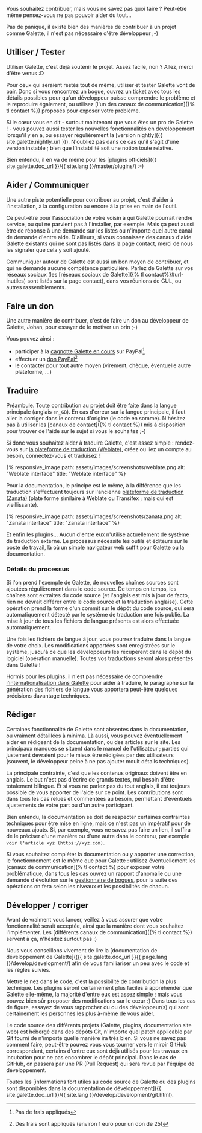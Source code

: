Vous souhaitez contribuer, mais vous ne savez pas quoi faire ? Peut-être même pensez-vous ne pas pouvoir aider du tout...

Pas de panique, il existe bien des manières de contribuer à un projet comme Galette, il n'est pas nécessaire d'être développeur ;-)

## Utiliser / Tester

Utiliser Galette, c'est déjà soutenir le projet. Assez facile, non ? Allez, merci d'être venus :D

Pour ceux qui seraient restés tout de même, utiliser et tester Galette vont de pair. Donc si vous rencontrez un bogue, ouvrez un ticket avec tous les détails possibles pour qu'un développeur puisse comprendre le problème et le reproduire également, ou utilisez [l'un des canaux de communication]({% tl contact %}) proposés pour exposer votre problème.

Si le cœur vous en dit - surtout maintenant que vous êtes un pro de Galette ! - vous pouvez aussi tester les nouvelles fonctionnalités en développement lorsqu'il y en a, ou essayer régulièrement la [version nightly]({{ site.galette.nightly_url }}).  N'oubliez pas dans ce cas qu'il s'agit d'une version instable ; bien que l'instabilité soit une notion toute relative.

Bien entendu, il en va de même pour les [plugins officiels]({{ site.galette.doc_url }}/{{ site.lang }}/master/plugins/) :-)

## Aider / Communiquer

Une autre piste potentielle pour contribuer au projet, c'est d'aider à l'installation, à la configuration ou encore à la prise en main de l'outil.

Ce peut-être pour l'association de votre voisin à qui Galette pourrait rendre service, ou qui ne parvient pas à l'installer, par exemple.
Mais ça peut aussi être de réponse à une demande sur les listes ou n'importe quel autre canal de demande d'entre aide. D'ailleurs, si vous connaissez des canaux d'aide Galette existants qui ne sont pas listés dans la page contact, merci de nous les signaler que cela y soit ajouté.

Communiquer autour de Galette est aussi un bon moyen de contribuer, et qui ne demande aucune compétence particulière. Parlez de Galette sur vos réseaux sociaux (les [réseaux sociaux de Galette]({% tl contact%}#url-inutiles) sont listés sur la page contact), dans vos réunions de GUL, ou autres rassemblements.

## Faire un don

Une autre manière de contribuer, c'est de faire un don au développeur de Galette, Johan, pour essayer de le motiver un brin ;-)

Vous pouvez ainsi :

* participer à la [cagnotte Galette en cours](https://www.paypal.com/pools/c/8krlYNjX1j) sur PayPal[^1],
* effectuer un [don PayPal](https://www.paypal.me/galettesoft)[^2]
* le contacter pour tout autre moyen (virement, chèque, éventuelle autre plateforme, ...)

[^1]: Pas de frais appliqués
[^2]: Des frais sont appliqués (environ 1 euro pour un don de 25)

## Traduire

Préambule. Toute contribution au projet doit être faite dans la langue principale (anglais `en_GB`). En cas d'erreur sur la langue principale, il faut aller la corriger dans le contenu d'origine (le code en somme).
N'hésitez pas à utiliser les [canaux de contact]({% tl contact %}) mis à disposition pour trouver de l'aide sur le sujet si vous le souhaitez ;-)

Si donc vous souhaitez aider à traduire Galette, c'est assez simple : rendez-vous sur [la plateforme de traduction (Weblate)](https://hosted.weblate.org/projects/galette/galette/), créez ou liez un compte au besoin, connectez-vous et traduisez !

{% responsive_image path: assets/images/screenshots/weblate.png alt: "Weblate interface" title: "Weblate interface" %}

Pour la documentation, le principe est le même, à la différence que les traduction s'effectuent toujours sur l'ancienne [plateforme de traduction (Zanata)](https://translate.zanata.org/project/view/galettedoc/) (plate forme similaire à Weblate ou Transifex ; mais qui est vieillissante).

{% responsive_image path: assets/images/screenshots/zanata.png alt: "Zanata interface" title: "Zanata interface" %}

Et enfin les plugins... Aucun d'entre eux n'utilise actuellement de système de traduction externe. Le processus nécessite les outils et éditeurs sur le poste de travail, là où un simple navigateur web suffit pour Galette ou la documentation.

### Détails du processus

Si l'on prend l'exemple de Galette, de nouvelles chaînes sources sont ajoutées régulièrement dans le code source. De temps en temps, les chaînes sont extraites du code source (et l'anglais est mis à jour de facto, rien ne devrait différer entre le code source et la traduction anglaise).
Cette opération prend la forme d'un commit sur le dépôt du code source, qui sera automatiquement détecté par le système de traduction une fois publié. La mise à jour de tous les fichiers de langue présents est alors effectuée automatiquement.

Une fois les fichiers de langue à jour, vous pourrez traduire dans la langue de votre choix. Les modifications apportées sont enregistrées sur le système, jusqu'à ce que les développeurs les récupèrent dans le dépôt du logiciel (opération manuelle). Toutes vos traductions seront alors présentes dans Galette !

Hormis pour les plugins, il n'est pas nécessaire de comprendre [l'internationalisation dans Galette](https://translate.zanata.org/project/view/galettedoc/) pour aider à traduire, le paragraphe sur la génération des fichiers de langue vous apportera peut-être quelques précisions davantage techniques.

## Rédiger

Certaines fonctionnalité de Galette sont absentes dans la documentation, ou vraiment détaillées à minima. Là aussi, vous pouvez éventuellement aider en rédigeant de la documentation, ou des articles sur le site. Les principaux manques se situent dans le manuel de l'utilisateur ; parties qui justement devraient pour le mieux être rédigées par des utilisateurs (souvent, le développeur peine à ne pas ajouter moult détails techniques).

La principale contrainte, c'est que les contenus originaux doivent être en anglais. Le but n'est pas d'écrire de grands textes, nul besoin d'être totalement bilingue. Et si vous ne parlez pas du tout anglais, il est toujours possible de vous apporter de l'aide sur ce point.
Les contributions sont dans tous les cas relues et commentées au besoin, permettant d'éventuels ajustements de votre part ou d'un autre participant.

Bien entendu, la documentation se doit de respecter certaines contraintes techniques pour être mise en ligne, mais ce n'est pas un impératif pour de nouveaux ajouts. Si, par exemple, vous ne savez pas faire un lien, il suffira de le préciser d'une manière ou d'une autre dans le contenu, par exemple  `voir l'article xyz (https://xyz.com)`.

Si vous souhaitez compléter la documentation ou y apporter une correction, le fonctionnement est le même que pour Galette : utilisez éventuellement les [canaux de communication](% tl contact %) pour exposer votre problématique, dans tous les cas ouvrez un rapport d'anomalie ou une demande d'évolution sur le [gestionnaire de bogues](https://bugs.galette.eu/projects/documentation-galette), pour la suite des opérations  on fera selon les niveaux et les possibilités de chacun.

## Développer / corriger

Avant de vraiment vous lancer, veillez à vous assurer que votre fonctionnalité serait acceptée, ainsi que la manière dont vous souhaitez l'implémenter. Les [différents canaux de communication]({% tl contact %}) servent à ça, n'hésitez surtout pas :)

Nous vous conseillons vivement de lire la [documentation de développement de Galette](({{ site.galette.doc_url }}{{ page.lang }}/develop/development/) afin de vous familiariser un peu avec le code et les règles suivies.

Mettre le nez dans le code, c'est la possibilité de contribution la plus technique. Les plugins seront certainement plus faciles à appréhender que Galette elle-même, la majorité d'entre eux est assez simple ; mais vous pouvez bien sûr proposer des modifications sur le cœur :)
Dans tous les cas de figure, essayez de vous rapprocher du ou des développeur(s) qui sont certainement les personnes les plus à-même de vous aider.

Le code source des différents projets (Galette, plugins, documentation site web) est hébergé dans des dépôts Git, n'importe quel patch applicable par Git fourni de n'importe quelle manière ira très bien. Si vous ne savez pas comment faire, peut-être pouvez vous vous tourner vers le miroir GitHub correspondant, certains d'entre eux sont déjà utilisés pour les travaux en incubation pour ne pas encombrer le dépôt principal. Dans le cas de GitHub, on passera par une PR (Pull Request) qui sera revue par l'équipe de développement.

Toutes les [informations fort utiles au code source de Galette ou des plugins sont disponibles dans la documentation de développement]({{ site.galette.doc_url }}/{{ site.lang }}/develop/development/git.html).
